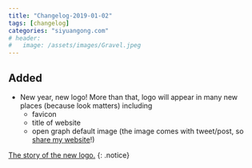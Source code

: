 ```yaml
---
title: "Changelog-2019-01-02"
tags: [changelog]
categories: "siyuangong.com"
# header:
#   image: /assets/images/Gravel.jpeg
---
```


## Added
- New year, new logo! More than that, logo will appear in many new places (because look matters) including
    - favicon
    - title of website
    - open graph default image (the image comes with tweet/post, so [share my website](https://www.facebook.com/sharer/sharer.php?u=https%3A%2F%2Fsiyuangong.com%2F)!)

[The story of the new logo.]()
{: .notice}